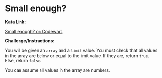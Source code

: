 # Small enough?

**Kata Link:** 

[Small enough? on Codewars](https://www.codewars.com/kata/57cc981a58da9e302a000214/train/python)

**Challenge/Instructions:**

You will be given an `array` and a `limit` value. You must check that all values in the array are below or equal to the limit value. If they are, return `true`. Else, return `false`.

You can assume all values in the array are numbers.